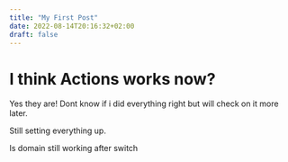 ```yaml
---
title: "My First Post"
date: 2022-08-14T20:16:32+02:00
draft: false
---
```


# I think Actions works now?

Yes they are! Dont know if i did everything right but will check on it more later.

Still setting everything up.

Is domain still working after switch
